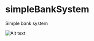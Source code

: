 # simpleBankSystem
Simple bank system

![Alt text](relative%20src/uml/uml.svg?raw=true "UML Diagram")
